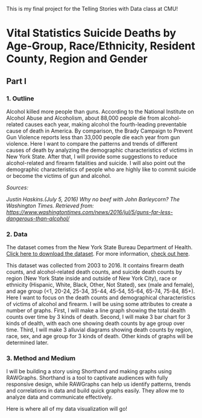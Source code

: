 This is my final project for the Telling Stories with Data class at CMU!

# **Vital Statistics Suicide Deaths by Age-Group, Race/Ethnicity, Resident County, Region and Gender**

## **Part I**

### 1. Outline
Alcohol killed more people than guns. According to the National Institute on Alcohol Abuse and Alcoholism, about 88,000 people die from alcohol-related causes each year, making alcohol the fourth-leading preventable cause of death in America. By comparison, the Brady Campaign to Prevent Gun Violence reports less than 33,000 people die each year from gun violence. Here I want to compare the patterns and trends of different causes of death by analyzing the demographic characteristics of victims in New York State. After that, I will provide some suggestions to reduce alcohol-related and firearm fatalities and suicide. I will also point out the demographic characteristics of people who are highly like to commit suicide or become the victims of gun and alcohol.

*Sources:*

*Justin Haskins.(July 5, 2016) Why no beef with John Barleycorn? The Washington Times. Retrieved from: https://www.washingtontimes.com/news/2016/jul/5/guns-far-less-dangerous-than-alcohol/*


### 2. Data
The dataset comes from the New York State Bureau Department of Health. [Click here to download the dataset](https://health.data.ny.gov/api/views/j6fz-a4ta/rows.csv?accessType=DOWNLOAD). For more information, [check out here](https://healthdata.gov/dataset/vital-statistics-suicide-deaths-age-group-raceethnicity-resident-county-region-and-gender).

This dataset was collected from 2003 to 2016. It contains firearm death counts, and alcohol-related death counts, and suicide death counts by region (New York State inside and outside of New York City), race or ethnicity (Hispanic, White, Black, Other, Not Stated), sex (male and female), and age group (<1, 20-24, 25-34, 35-44, 45-54, 55-64, 65-74, 75-84, 85+). Here I want to focus on the death counts and demographical characteristics of victims of alcohol and firearm. I will be using some attributes to create a number of graphs. First, I will make a line graph showing the total dealth counts over time by 3 kinds of death. Second, I will make 3 bar chart for 3 kinds of dealth, with each one showing death counts by age group over time. Third, I will make 3 alluvial diagrams showing death counts by region, race, sex, and age group for 3 kinds of death. Other kinds of graphs will be determined later.


### 3. Method and Medium
I will be building a story using Shorthand and making graphs using RAWGraphs. Shorthand is a tool to captivate audiences with fully responsive design, while RAWGraphs can help us identify patterns, trends and correlations in data and build quick graphs easily. They allow me to analyze data and communicate effectively.

Here is where all of my data visualization will go!
